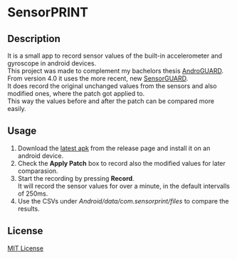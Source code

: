 # SensorPRINT

## Description
It is a small app to record sensor values of the built-in accelerometer and gyroscope in android devices.  
This project was made to complement my bachelors thesis [AndroGUARD](https://github.com/KGeri201/AndroGUARD).  
From version 4.0 it uses the more recent, new [SensorGUARD](https://github.com/KGeri201/SensorGUARD).  
It does record the original unchanged values from the sensors and also modified ones, where the patch got applied to.  
This way the values before and after the patch can be compared more easily.  

## Usage
1. Download the [latest apk](https://github.com/KGeri201/SensorPRINT/releases/latest) from the release page and install it on an android device.  
2. Check the **Apply Patch** box to record also the modified values for later comparasion.
3. Start the recording by pressing **Record**.  
It will record the sensor values for over a minute, in the default intervalls of 250ms.
4. Use the CSVs under *Android/data/com.sensorprint/files* to compare the results.

## License
[MIT License](LICENSE)
